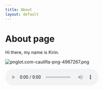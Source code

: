 ```yaml
---
title: About
layout: default
---
```


# About page

Hi there, my name is Kirin.


![pnglot.com-caulifla-png-4967267.png](/uploads/pnglot.com-caulifla-png-4967267.png)

<audio class="audio" controls="" autoplay>
 <source volume="0.5" preload="auto" type="audio/mp3" src="https://docs.google.com/uc?export=open&id=1Fd5COH7TKAu2-w-cz8gxksAePGNmp4dX" >
</audio>
